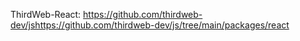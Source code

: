 ThirdWeb-React: https://github.com/thirdweb-dev/jshttps://github.com/thirdweb-dev/js/tree/main/packages/react